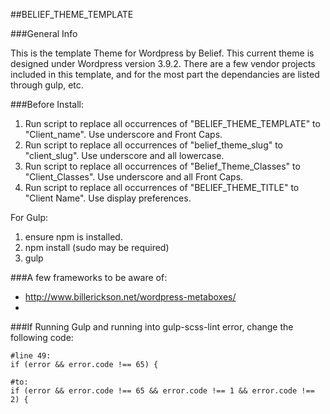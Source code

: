 ##BELIEF_THEME_TEMPLATE

###General Info

This is the template Theme for Wordpress by Belief. This current theme is designed under Wordpress version 3.9.2. There are a few vendor projects included in this template, and for the most part the dependancies are listed through gulp, etc.

###Before Install:
1. Run script to replace all occurrences of "BELIEF_THEME_TEMPLATE" to "Client_name". Use underscore and Front Caps.
2. Run script to replace all occurrences of "belief_theme_slug" to "client_slug". Use underscore and all lowercase.
3.  Run script to replace all occurrences of "Belief_Theme_Classes" to "Client_Classes". Use underscore and all Front Caps.
1. Run script to replace all occurrences of "BELIEF_THEME_TITLE" to "Client Name". Use display preferences.

For Gulp:
1. ensure npm is installed.
2. npm install (sudo may be required)
3. gulp

###A few frameworks to be aware of:

- http://www.billerickson.net/wordpress-metaboxes/
- 

###If Running Gulp and running into gulp-scss-lint error, change the following code:

```
#line 49:
if (error && error.code !== 65) {

#to:
if (error && error.code !== 65 && error.code !== 1 && error.code !== 2) {

```